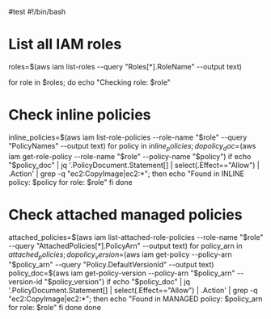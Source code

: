 #test
#!/bin/bash

# List all IAM roles
roles=$(aws iam list-roles --query "Roles[*].RoleName" --output text)

for role in $roles; do
  echo "Checking role: $role"

  # Check inline policies
  inline_policies=$(aws iam list-role-policies --role-name "$role" --query "PolicyNames" --output text)
  for policy in $inline_policies; do
    policy_doc=$(aws iam get-role-policy --role-name "$role" --policy-name "$policy")
    if echo "$policy_doc" | jq '.PolicyDocument.Statement[] | select(.Effect=="Allow") | .Action' | grep -q "ec2:CopyImage\|ec2:\*"; then
      echo "Found in INLINE policy: $policy for role: $role"
    fi
  done

  # Check attached managed policies
  attached_policies=$(aws iam list-attached-role-policies --role-name "$role" --query "AttachedPolicies[*].PolicyArn" --output text)
  for policy_arn in $attached_policies; do
    policy_version=$(aws iam get-policy --policy-arn "$policy_arn" --query "Policy.DefaultVersionId" --output text)
    policy_doc=$(aws iam get-policy-version --policy-arn "$policy_arn" --version-id "$policy_version")
    if echo "$policy_doc" | jq '.PolicyDocument.Statement[] | select(.Effect=="Allow") | .Action' | grep -q "ec2:CopyImage\|ec2:\*"; then
      echo "Found in MANAGED policy: $policy_arn for role: $role"
    fi
  done
done

